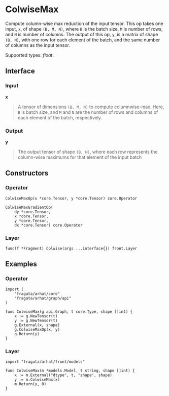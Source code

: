 
# ColwiseMax

Compute column-wise max reduction of the input tensor. This op takes one input, `x`, 
of shape `(B, M, N)`, where `B` is the batch size, `M` is number of rows, and `N` is number 
of columns. The output of this op, `y`, is a matrix of shape `(B, N)`, with one row for each 
element of the batch, and the same number of columns as the input tensor.

Supported types: *float*.

## Interface

### Input

**x**

>A tensor of dimensions `(B, M, N)` to compute columnwise-max. Here, `B` is batch size,  and `M` and `N` are the number of rows and columns of each element of the batch,  respectively.


### Output

**y**

>The output tensor of shape `(B, N)`, where each row represents the column-wise maximums  for that element of the input batch


## Constructors

### Operator


```
ColwiseMaxOp(x *core.Tensor, y *core.Tensor) core.Operator

ColwiseMaxGradientOp(
    dy *core.Tensor,
    x *core.Tensor,
    y *core.Tensor,
    dx *core.Tensor) core.Operator
```


### Layer


```
func(f *Fragment) Colwise(args ...interface{}) front.Layer
```


## Examples

### Operator


```
import (
    "fragata/arhat/core"
    "fragata/arhat/graph/api"
)

func ColwiseMax(g api.Graph, t core.Type, shape []int) {
    x := g.NewTensor(t)
    y := g.NewTensor(t)
    g.External(x, shape)
    g.ColwiseMaxOp(x, y)
    g.Return(y)
}
```


### Layer


```
import "fragata/arhat/front/models"

func ColwiseMax(m *models.Model, t string, shape []int) {
    x := m.External("dtype", t, "shape", shape)
    y := m.ColwiseMax(x)
    m.Return(y, 0)
}
```

